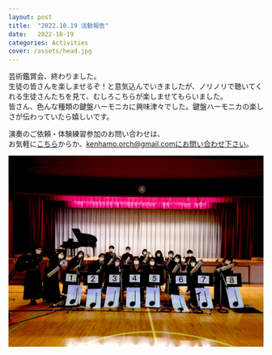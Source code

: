 ```yaml
---
layout: post
title:  "2022.10.19 活動報告"
date:   2022-10-19 
categories: Activities
cover: /assets/head.jpg
---
```

  
芸術鑑賞会、終わりました。  
生徒の皆さんを楽しませるぞ！と意気込んでいきましたが、ノリノリで聴いてくれる生徒さんたちを見て、むしろこちらが楽しませてもらいました。   
皆さん、色んな種類の鍵盤ハーモニカに興味津々でした。鍵盤ハーモニカの楽しさが伝わっていたら嬉しいです。  
  
演奏のご依頼・体験練習参加のお問い合わせは、  
お気軽に[こちら](https://docs.google.com/forms/d/e/1FAIpQLSeOdIlDB3uChvhrr9F543WjyJz2orR1FHCYdYVnwKcQU6wVcg/viewform)からか、kenhamo.orch@gmail.comにお問い合わせ下さい。
  
  
<img border="0" src="/assets/20221019-1.jpeg">  

